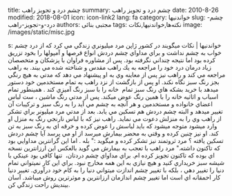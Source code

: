 title: چشم درد و تجویز راهب
summary: چشم درد و تجویز راهب
date: 2010-8-26
modified: 2018-08-01
icon:  icon-link2
lang: fa
category: خواندنیها
slug: چشم-درد-و-تجویز-راهب
authors: مجتبی بنائی
tags: نکته‌ها,خواندنیها,نکات
image: /images/static/misc.jpg

s: خواندنیها | نکات  ميگويند در كشور ژاپن مرد ميليونري زندگي مي كرد كه از درد چشم خواب به چشم نداشت و براي مداواي چشم دردش انواع قرصها و آمپولها را بخود تزريق كرده بود اما نتيجه چنداني نگرفته بود.       پس از مشاوره فراوان با پزشكان و متخصصان زياد درمان درد خود را مراجعه به يك راهب مقدس و شناخته شده مي بيند. به راهب مراجعه مي كند و راهب نيز پس از معاينه وي به او پيشنهاد مي دهد كه مدتي به هيچ رنگي بجز رنگ سبز نگاه نكند. او پس از بازگشت از نزد راهب به تمام مستخدمين خود دستور ميدهد با خريد بشكه هاي رنگ سبز تمام  خانه را با سبز رنگ آميزي كند . همينطور تمام اسباب و اثاثيه خانه را با همين رنگ عوض ميكند. پس از مدتي رنگ ماشين ، ست لباس اعضاي خانواده و مستخدمين و هر آنچه به چشم مي آيد را به رنگ سبز و تركيبات آن تغيير ميدهد و البته چشم دردش هم تسكين مي يابد. بعد از مدتي مرد ميليونر براي تشكر از راهب وي را به منزلش دعوت مي نمايد. راهب نيز كه با لباس نارنجي رنگ به منزل او وارد ميشود متوجه ميشود كه بايد لباسش را عوض كرده و خرقه اي به رنگ سبز به تن كند. او نيز چنين كرده و وقتي به محضر بيمارش ميرسد از او مي پرسد آيا چشم دردش تسكين يافته ؟ مرد ثروتمند نيز تشكر كرده و ميگويد :" بله . اما اين گرانترين مداوايي بود كه تاكنون داشته." مرد راهب با تعجب به بيمارش مي گويد بالعكس اين ارزانترين نسخه اي بوده كه تاكنون تجويز كرده ام. براي مداواي چشم دردتان،  تنها كافي بود عينكي با شيشه سبز خريداري كنيد و هيچ نيازي به اين همه مخارج نبود. براي اين كار نميتواني تمام دنيا را تغيير دهي ، بلكه با تغيير چشم اندازت ميتواني دنيا را به كام خود درآوري. تغيير دنيا كار احمقانه اي است اما تغيير چشم اندازمان ارزانترين و موثرترين روش ميباشد. آسان بينديش راحت زندگي كن.